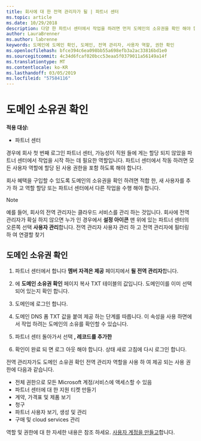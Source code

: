 ```yaml
---
title: 회사에 대 한 전역 관리자가 될 | 파트너 센터
ms.topic: article
ms.date: 10/29/2018
description: 다양 한 파트너 센터에서 작업을 하려면 먼저 도메인의 소유권을 확인 해야 합니다. 파트너 센터에서 많은 작업에는 전역 관리자 필요 작성할 수 있게 될 경우 회사에 하나 아직 하나입니다.
author: LauraBrenner
ms.author: labrenne
keywords: 도메인에 도메인 확인, 도메인, 전역 관리자, 사용자 역할, 권한 확인
ms.openlocfilehash: bfce394c6ea098bb55a698efb3a2ac33816bd1e0
ms.sourcegitcommit: 4c34d6fcaf020bcc53eaa5f0379011a56149a14f
ms.translationtype: MT
ms.contentlocale: ko-KR
ms.lasthandoff: 03/05/2019
ms.locfileid: "57584116"
---
```

# <a name="verify-your-domain-ownership"></a>도메인 소유권 확인

**적용 대상:**

- 파트너 센터

경우에 회사 첫 번째 로그인 파트너 센터, 가능성이 직원 들에 게는 할당 되지 않았을 파트너 센터에서 작업을 시작 하는 데 필요한 역할입니다. 파트너 센터에서 작동 하려면 모든 사용자 역할에 할당 된 사용 권한을 포함 하도록 해야 합니다.  

회사 혜택을 구입할 수 있도록 도메인의 소유권을 확인 하려면 적합 한, 새 사용자를 추가 하 고 역할 할당 또는 파트너 센터에서 다른 작업을 수행 해야 합니다. 

>[!Note]
>예를 들어, 회사의 전역 관리자는 클라우드 서비스를 관리 하는 것입니다. 회사에 전역 관리자가 확실 하지 않으면 누가 인 경우에서 **설정 아이콘** 맨 위에 있는 파트너 센터의 오른쪽 선택 **사용자 관리**합니다. 전역 관리자 사용자 관리 하 고 전역 관리자에 필터링 하 여 연결할 찾기

## <a name="verify-your-domain-ownership"></a>도메인 소유권 확인

1. 파트너 센터에서 합니다 **멤버 자격은 제공** 페이지에서 **될 전역 관리자**합니다. 

2. 에 **도메인 소유권 확인** 페이지 복사 TXT 테이블의 값입니다. 도메인이를 이미 선택 되어 있는지 확인 합니다.

3. 도메인에 로그인 합니다. 

4. 도메인 DNS 폼 TXT 값을 붙여 제공 하는 단계를 따릅니다.  이 속성을 사용 하면에서 작업 하려는 도메인의 소유를 확인할 수 있습니다.

5. 파트너 센터 돌아가서 선택 **, 레코드를 추가한**

6. 확인이 완료 되 면 로그 아웃 해야 합니다. 상태 새로 고침에 다시 로그인 합니다. 

전역 관리자가도 도메인 소유권 확인 전역 관리자 역할을 사용 하 여 제공 되는 사용 권한에 다음과 같습니다.

- 전체 권한으로 모든 Microsoft 계정/서비스에 액세스할 수 있음 
- 파트너 센터에 대 한 지원 티켓 만들기
- 계약, 가격표 및 제품 보기
- 청구
- 파트너 사용자 보기, 생성 및 관리
- 구매 및 cloud services 관리

역할 및 권한에 대 한 자세한 내용은 참조 하세요. [사용자 계정을 만들고](create-user-accounts-and-set-permissions.md)합니다. 